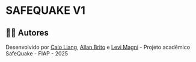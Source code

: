 # SAFEQUAKE V1 

## 👨‍💻 Autores

Desenvolvido por [Caio Liang](https://github.com/caioliang), [Allan Brito](https://github.com/Allanbm100) e [Levi Magni](https://github.com/levmn) - Projeto acadêmico SafeQuake - FIAP - 2025
